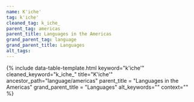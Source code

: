 ```yaml
---
name: K'iche'
tag: k'iche'
cleaned_tag: k_iche_
parent_tag: americas
parent_title: Languages in the Americas
grand_parent_tag: language
grand_parent_title: Languages
alt_tags: 
---
```


{% include data-table-template.html 
  keyword="k'iche'" 
  cleaned_keyword="k_iche_" 
  title="K'iche'"
  ancestor_path="language/americas" 
  parent_title = "Languages in the Americas"
  grand_parent_title = "Languages"
  alt_keywords=""
  context=""
%}

